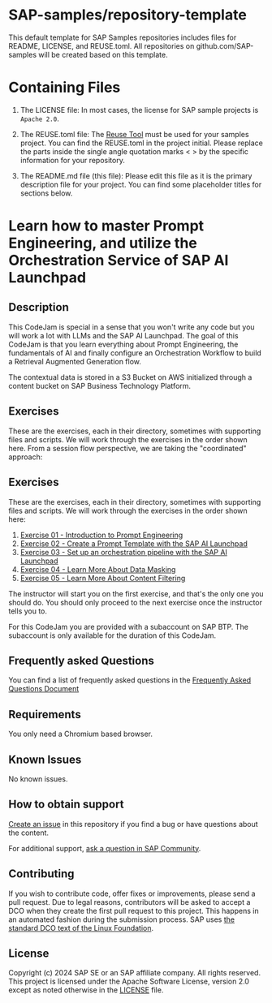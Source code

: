 # SAP-samples/repository-template
This default template for SAP Samples repositories includes files for README, LICENSE, and REUSE.toml. All repositories on github.com/SAP-samples will be created based on this template.

# Containing Files

1. The LICENSE file:
In most cases, the license for SAP sample projects is `Apache 2.0`.

2. The REUSE.toml file: 
The [Reuse Tool](https://reuse.software/) must be used for your samples project. You can find the REUSE.toml in the project initial. Please replace the parts inside the single angle quotation marks < > by the specific information for your repository.

3. The README.md file (this file):
Please edit this file as it is the primary description file for your project. You can find some placeholder titles for sections below.

# Learn how to master Prompt Engineering, and utilize the Orchestration Service of SAP AI Launchpad
<!-- Please include descriptive title -->

<!--- Register repository https://api.reuse.software/register, then add REUSE badge:
[![REUSE status](https://api.reuse.software/badge/github.com/SAP-samples/REPO-NAME)](https://api.reuse.software/info/github.com/SAP-samples/REPO-NAME)
-->

## Description
This CodeJam is special in a sense that you won't write any code but you will work a lot with LLMs and the SAP AI Launchpad. The goal of this CodeJam is that you learn everything about Prompt Engineering, the fundamentals of AI and finally configure an Orchestration Workflow to build a Retrieval Augmented Generation flow.

The contextual data is stored in a S3 Bucket on AWS initialized through a content bucket on SAP Business Technology Platform.

## Exercises

These are the exercises, each in their directory, sometimes with supporting files and scripts. We will work through the exercises in the order shown here. From a session flow perspective, we are taking the "coordinated" approach:

## Exercises

These are the exercises, each in their directory, sometimes with supporting files and scripts. We will work through the exercises in the order shown here:

1. [Exercise 01 - Introduction to Prompt Engineering](exercises/01-intro-prompt-engineering/readme.md)
2. [Exercise 02 - Create a Prompt Template with the SAP AI Launchpad](exercises/02-create-prompt-template/readme.md)
3. [Exercise 03 - Set up an orchestration pipeline with the SAP AI Launchpad](exercises/03-setup-orchestration-pipeline/readme.md)
4. [Exercise 04 - Learn More About Data Masking](exercises/04-orchestration-test-anonymization-pseudonymization/readme.md)
5. [Exercise 05 - Learn More About Content Filtering](exercises/05-orchestration-test-input-output-filtering/readme.md)

The instructor will start you on the first exercise, and that's the only one you should do. You should only proceed to the next exercise once the instructor tells you to.

For this CodeJam you are provided with a subaccount on SAP BTP. The subaccount is only available for the duration of this CodeJam.

## Frequently asked Questions

You can find a list of frequently asked questions in the [Frequently Asked Questions Document](./frequently-asked-questions.md)

## Requirements

You only need a Chromium based browser.

## Known Issues
No known issues.

## How to obtain support
[Create an issue](https://github.com/SAP-samples/<repository-name>/issues) in this repository if you find a bug or have questions about the content.
 
For additional support, [ask a question in SAP Community](https://answers.sap.com/questions/ask.html).

## Contributing
If you wish to contribute code, offer fixes or improvements, please send a pull request. Due to legal reasons, contributors will be asked to accept a DCO when they create the first pull request to this project. This happens in an automated fashion during the submission process. SAP uses [the standard DCO text of the Linux Foundation](https://developercertificate.org/).

## License
Copyright (c) 2024 SAP SE or an SAP affiliate company. All rights reserved. This project is licensed under the Apache Software License, version 2.0 except as noted otherwise in the [LICENSE](LICENSE) file.
